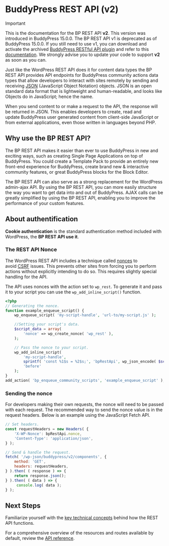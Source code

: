 # BuddyPress REST API (v2)

> [!IMPORTANT]
> This is the documentation for the BP REST API **v2**. This version was introduced in BuddyPress 15.0.0. The BP REST API v1 is deprecated as of BuddyPress 15.0.0. If you still need to use v1, you can download and activate the archived [BuddyPress RESTful API plugin](https://github.com/buddypress/BP-REST) and refer to this [documentation](https://developer.buddypress.org/bp-rest-api/). We strongly advise you to update your code to support **v2** as soon as you can.

Just like the WordPress REST API does it for content data types the BP REST API provides API endpoints for BuddyPress community actions data types that allow developers to interact with sites remotely by sending and receiving [JSON](https://en.wikipedia.org/wiki/JSON) (JavaScript Object Notation) objects. JSON is an open standard data format that is lightweight and human-readable, and looks like Objects do in JavaScript; hence the name.

When you send content to or make a request to the API, the response will be returned in JSON. This enables developers to create, read and update BuddyPress user generated content from client-side JavaScript or from external applications, even those written in languages beyond PHP.

## Why use the BP REST API?

The BP REST API makes it easier than ever to use BuddyPress in new and exciting ways, such as creating Single Page Applications on top of BuddyPress. You could create a Template Pack to provide an entirely new front-end experience for BuddyPress, create brand new & interactive community features, or great BuddyPress blocks for the Block Editor.

The BP REST API can also serve as a strong replacement for the WordPress admin-ajax API. By using the BP REST API, you can more easily structure the way you want to get data into and out of BuddyPress. AJAX calls can be greatly simplified by using the BP REST API, enabling you to improve the performance of your custom features.

## About authentification

**Cookie authentication** is the standard authentication method included with WordPress, the **BP REST API use it**.

### The REST API Nonce

The WordPress REST API includes a technique called [nonces](https://developer.wordpress.org/apis/security/nonces/) to avoid [CSRF](https://en.wikipedia.org/wiki/Cross-site_request_forgery) issues. This prevents other sites from forcing you to perform actions without explicitly intending to do so. This requires slightly special handling for the API.

The API uses nonces with the action set to `wp_rest`. To generate it and pass it to your script you can use the `wp_add_inline_script()` function.

```php
<?php
// Generating the nonce.
function example_enqueue_script() {
	wp_enqueue_script( 'my-script-handle', 'url-to/my-script.js' );

	//Setting your script's data.
	$script_data = array(
		'nonce' => wp_create_nonce( 'wp_rest' ),
	);

	// Pass the nonce to your script.
	wp_add_inline_script(
		'my-script-handle',
		sprintf( 'const %1$s = %2$s;', 'bpRestApi', wp_json_encode( $script_data ) ),
		'before'
	);
}
add_action( 'bp_enqueue_community_scripts', 'example_enqueue_script' );
```

### Sending the nonce

For developers making their own requests, the nonce will need to be passed with each request. The recommended way to send the nonce value is in the request headers. Below is an example using the JavaScript Fetch API.

```javascript
// Set headers.
const requestHeaders = new Headers( {
	'X-WP-Nonce': bpRestApi.nonce,
	'Content-Type': 'application/json',
} );

// Send & handle the request.
fetch( '/wp-json/buddypress/v2/components', {
	method: 'GET',
	headers: requestHeaders,
} ).then( ( response ) => {
	return response.json();
} ).then( ( data ) => {
	 console.log( data );
} );
```

## Next Steps

Familiarize yourself with the [key technical concepts](https://developer.wordpress.org/rest-api/key-concepts/) behind how the REST API functions.

For a comprehensive overview of the resources and routes available by default, review the [API reference](./reference.md).
